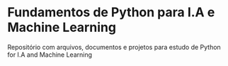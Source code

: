 # Fundamentos de Python para I.A e Machine Learning

Repositório com arquivos, documentos e projetos para estudo de Python for I.A and Machine Learning